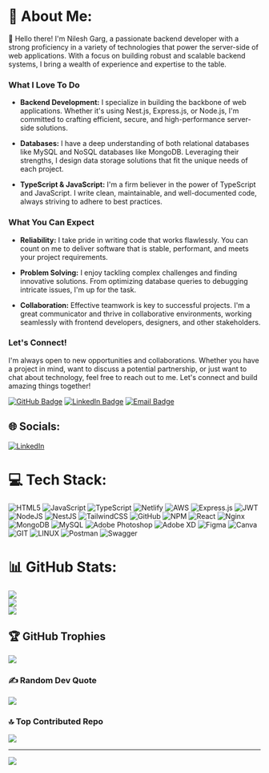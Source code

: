 # 💫 About Me:

👋 Hello there! I'm Nilesh Garg, a passionate backend developer with a strong proficiency in a variety of technologies that power the server-side of web applications. With a focus on building robust and scalable backend systems, I bring a wealth of experience and expertise to the table. 

### What I Love To Do

- **Backend Development:** I specialize in building the backbone of web applications. Whether it's using Nest.js, Express.js, or Node.js, I'm committed to crafting efficient, secure, and high-performance server-side solutions.

- **Databases:** I have a deep understanding of both relational databases like MySQL and NoSQL databases like MongoDB. Leveraging their strengths, I design data storage solutions that fit the unique needs of each project.

- **TypeScript & JavaScript:** I'm a firm believer in the power of TypeScript and JavaScript. I write clean, maintainable, and well-documented code, always striving to adhere to best practices.

### What You Can Expect

- **Reliability:** I take pride in writing code that works flawlessly. You can count on me to deliver software that is stable, performant, and meets your project requirements.

- **Problem Solving:** I enjoy tackling complex challenges and finding innovative solutions. From optimizing database queries to debugging intricate issues, I'm up for the task.

- **Collaboration:** Effective teamwork is key to successful projects. I'm a great communicator and thrive in collaborative environments, working seamlessly with frontend developers, designers, and other stakeholders.

### Let's Connect!

I'm always open to new opportunities and collaborations. Whether you have a project in mind, want to discuss a potential partnership, or just want to chat about technology, feel free to reach out to me. Let's connect and build amazing things together!

[![GitHub Badge](https://img.shields.io/badge/GitHub-nileshgarg0023-181717?style=for-the-badge&logo=github)](https://github.com/nileshgarg0023)
[![LinkedIn Badge](https://img.shields.io/badge/LinkedIn-nileshgarg-0077B5?style=for-the-badge&logo=linkedin)](https://linkedin.com/in/nilesh-garg-b645a7189)
[![Email Badge](https://img.shields.io/badge/Email-nileshgarg0023@gmail.com-D14836?style=for-the-badge&logo=gmail&logoColor=white)](mailto:nileshgarg0023@gmail.com)

## 🌐 Socials:
[![LinkedIn](https://img.shields.io/badge/LinkedIn-%230077B5.svg?logo=linkedin&logoColor=white)](https://linkedin.com/in/nilesh-garg-b645a7189) 

# 💻 Tech Stack:
![HTML5](https://img.shields.io/badge/html5-%23E34F26.svg?style=for-the-badge&logo=html5&logoColor=white) ![JavaScript](https://img.shields.io/badge/javascript-%23323330.svg?style=for-the-badge&logo=javascript&logoColor=%23F7DF1E) ![TypeScript](https://img.shields.io/badge/typescript-%23007ACC.svg?style=for-the-badge&logo=typescript&logoColor=white) ![Netlify](https://img.shields.io/badge/netlify-%23000000.svg?style=for-the-badge&logo=netlify&logoColor=#00C7B7) ![AWS](https://img.shields.io/badge/AWS-%23FF9900.svg?style=for-the-badge&logo=amazon-aws&logoColor=white) ![Express.js](https://img.shields.io/badge/express.js-%23404d59.svg?style=for-the-badge&logo=express&logoColor=%2361DAFB) ![JWT](https://img.shields.io/badge/JWT-black?style=for-the-badge&logo=JSON%20web%20tokens) ![NodeJS](https://img.shields.io/badge/node.js-6DA55F?style=for-the-badge&logo=node.js&logoColor=white) ![NestJS](https://img.shields.io/badge/nestjs-%23E0234E.svg?style=for-the-badge&logo=nestjs&logoColor=white) ![TailwindCSS](https://img.shields.io/badge/tailwindcss-%2338B2AC.svg?style=for-the-badge&logo=tailwind-css&logoColor=white) ![GitHub](https://img.shields.io/badge/GitHub-%23121011.svg?style=for-the-badge&logo=github&logoColor=white) ![NPM](https://img.shields.io/badge/NPM-%23000000.svg?style=for-the-badge&logo=npm&logoColor=white) ![React](https://img.shields.io/badge/react-%2320232a.svg?style=for-the-badge&logo=react&logoColor=%2361DAFB) ![Nginx](https://img.shields.io/badge/nginx-%23009639.svg?style=for-the-badge&logo=nginx&logoColor=white) ![MongoDB](https://img.shields.io/badge/MongoDB-%234ea94b.svg?style=for-the-badge&logo=mongodb&logoColor=white) ![MySQL](https://img.shields.io/badge/mysql-%2300f.svg?style=for-the-badge&logo=mysql&logoColor=white) ![Adobe Photoshop](https://img.shields.io/badge/adobephotoshop-%2331A8FF.svg?style=for-the-badge&logo=adobephotoshop&logoColor=white) ![Adobe XD](https://img.shields.io/badge/Adobe%20XD-470137?style=for-the-badge&logo=Adobe%20XD&logoColor=#FF61F6) 	![Figma](https://img.shields.io/badge/figma-%23F24E1E.svg?style=for-the-badge&logo=figma&logoColor=white) ![Canva](https://img.shields.io/badge/Canva-%2300C4CC.svg?style=for-the-badge&logo=Canva&logoColor=white) ![GIT](https://img.shields.io/badge/Git-fc6d26?style=for-the-badge&logo=git&logoColor=white) ![LINUX](https://img.shields.io/badge/Linux-FCC624?style=for-the-badge&logo=linux&logoColor=black) ![Postman](https://img.shields.io/badge/Postman-FF6C37?style=for-the-badge&logo=postman&logoColor=white) ![Swagger](https://img.shields.io/badge/-Swagger-%23Clojure?style=for-the-badge&logo=swagger&logoColor=white)
# 📊 GitHub Stats:
![](https://github-readme-stats.vercel.app/api?username=nileshgarg0023&theme=dark&hide_border=false&include_all_commits=true&count_private=false)<br/>
![](https://github-readme-streak-stats.herokuapp.com/?user=nileshgarg0023&theme=dark&hide_border=false)<br/>
![](https://github-readme-stats.vercel.app/api/top-langs/?username=nileshgarg0023&theme=dark&hide_border=false&include_all_commits=true&count_private=false&layout=compact)

## 🏆 GitHub Trophies
![](https://github-profile-trophy.vercel.app/?username=nileshgarg0023&theme=radical&no-frame=true&no-bg=false&margin-w=4)

### ✍️ Random Dev Quote
![](https://quotes-github-readme.vercel.app/api?type=horizontal&theme=gruvbox)

### 🔝 Top Contributed Repo
![](https://github-contributor-stats.vercel.app/api?username=nileshgarg0023&limit=5&theme=discord&combine_all_yearly_contributions=true)

---
[![](https://visitcount.itsvg.in/api?id=nileshgarg0023&icon=2&color=6)](https://visitcount.itsvg.in)

<!-- Proudly created with GPRM ( https://gprm.itsvg.in ) -->
